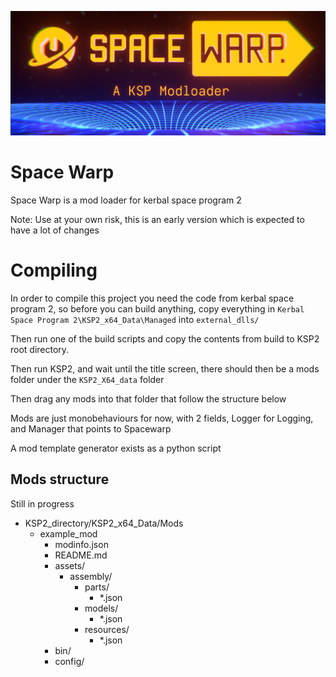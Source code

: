 ![Cool Banner](Cool_Banner.png)

# Space Warp
Space Warp is a mod loader for kerbal space program 2

Note: Use at your own risk, this is an early version which is expected to have a lot of changes
# Compiling
In order to compile this project you need the code from kerbal space program 2, so before you can build anything, copy everything in ``Kerbal Space Program 2\KSP2_x64_Data\Managed`` into ``external_dlls/``

Then run one of the build scripts and copy the contents from build to KSP2 root directory.

Then run KSP2, and wait until the title screen, there should then be a mods folder under the `KSP2_X64_data` folder

Then drag any mods into that folder that follow the structure below

Mods are just monobehaviours for now, with 2 fields, Logger for Logging, and Manager that points to Spacewarp

A mod template generator exists as a python script


## Mods structure
Still in progress
* KSP2_directory/KSP2_x64_Data/Mods
  * example_mod
    * modinfo.json
    * README.md
    * assets/
      * assembly/
        * parts/
            * *.json
        * models/
            * *.json
        * resources/
            * *.json
    * bin/
    * config/

